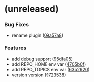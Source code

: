 <a name=""></a>
# (unreleased)


### Bug Fixes

* rename plugin ([09a57a8](https://github.com/metwork-framework/github_force_common_files/commit/09a57a8))


### Features

* add debug support ([95dfa05](https://github.com/metwork-framework/github_force_common_files/commit/95dfa05))
* add REPO_HOME env var ([4705b0f](https://github.com/metwork-framework/github_force_common_files/commit/4705b0f))
* add REPO_TOPICS env var ([63b2920](https://github.com/metwork-framework/github_force_common_files/commit/63b2920))
* version version ([9723538](https://github.com/metwork-framework/github_force_common_files/commit/9723538))



